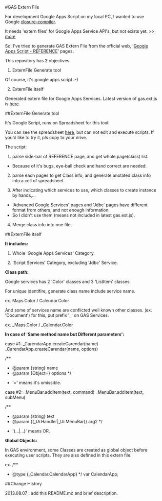 #GAS Extern File

For development Google Apps Script on my local PC, I wanted to use Google [closure-compiler](https://code.google.com/p/closure-compiler/).

It needs 'extern files' for Google Apps Service API's, but not exists yet. >> [more](https://code.google.com/p/closure-compiler/wiki/ExternsForCommonLibraries)

So, I've tried to generate GAS Extern File from the official web, '[Google Apps Script - REFERENCE](https://developers.google.com/apps-script/reference/calendar/)' pages.

This repository has 2 objectives.

1. ExternFile Generate tool

Of course, it's google apps script :-)

2. ExternFile itself

Generated extern file for Google Apps Services.
Latest version of gas.ext.js is [here](https://github.com/tyskdm/gas.ext.js/tree/master/dist/0.7.0).


##ExternFile Generate tool

It's Google Script, runs on Spreadsheet for this tool.

You can see the spreadsheet [here](https://drive.google.com/?tab=mo&authuser=0#folders/0B7eaNS4kxhthaFFBSTBEUTV3R3M), but can not edit and execute scripts.
If you'd like to try it, pls copy to your drive.

The script:

1. parse side-bar of REFERENCE page, and get whole page(class) list.

- Because of it's bugs, eye-ball check and hand correct are needed.

2. parse each pages to get Class info, and generate anotated class info into a cell of spreadsheet.

3. After indicating which services to use, which classes to create instance by hands,...

- 'Advanced Google Services' pages and 'Jdbc' pages have different format from others, and not enough information.
- So I didn't use them (means not included in latest gas.ext.js).

4. Merge class info into one file.


##ExternFile itself

**It includes:**

1. Whole 'Google Apps Services' Category.

2. 'Script Services' Category, excluding 'Jdbc' Service.


**Class path:**

Google services has 2 'Color' classes and 3 'ListItem' classes.

For unique identifire, generate class name include service name.

ex. Maps.Color / Calendar.Color

And some of services name are conflicted well known other classes. (ex. 'Document')
for this, put prefix '_' on GAS Services.

ex. _Maps.Color / _Calendar.Color


**In case of 'Same method name but Different parameters':**

case #1:
_CarendarApp.createCarendar(name)
_CarendarApp.createCarendar(name, options)

/**
 * @param {string} name
 * @param {Object=} options
 */

- '=' means it's omissible.

case #2:
_MenuBar.addItem(text, command)
_MenuBar.addItem(text, subMenu)

/**
 * @param {string} text
 * @param {(_Ui.Handler|_Ui.MenuBar)} arg2
 */

- '(...|...)' means OR.


**Global Objects:**

In GAS environment, some Classes are created as global object before executing user scripts.
They are also defined in this extern file.

ex.
/**
 * @type {_Calendar.CalendarApp}
 */
var CalendarApp;




##Change History

2013.08.07 : add this README.md and brief description.




